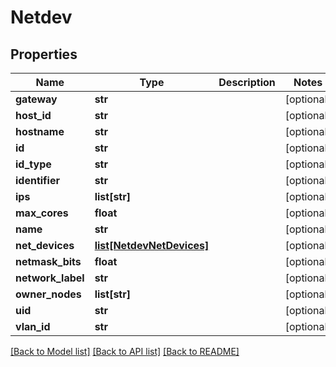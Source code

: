 # Netdev

## Properties
Name | Type | Description | Notes
------------ | ------------- | ------------- | -------------
**gateway** | **str** |  | [optional] 
**host_id** | **str** |  | [optional] 
**hostname** | **str** |  | [optional] 
**id** | **str** |  | [optional] 
**id_type** | **str** |  | [optional] 
**identifier** | **str** |  | [optional] 
**ips** | **list[str]** |  | [optional] 
**max_cores** | **float** |  | [optional] 
**name** | **str** |  | [optional] 
**net_devices** | [**list[NetdevNetDevices]**](NetdevNetDevices.md) |  | [optional] 
**netmask_bits** | **float** |  | [optional] 
**network_label** | **str** |  | [optional] 
**owner_nodes** | **list[str]** |  | [optional] 
**uid** | **str** |  | [optional] 
**vlan_id** | **str** |  | [optional] 

[[Back to Model list]](../README.md#documentation-for-models) [[Back to API list]](../README.md#documentation-for-api-endpoints) [[Back to README]](../README.md)

